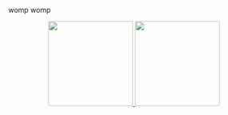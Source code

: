 womp womp

<p align="center">
  <a href="https://womp-wo.mp/">
    <img height=170rem src="https://github-readme-stats.vercel.app/api?username=ProdPreva1l&theme=gruvbox_light&show_icons=true&hide_border=true"/>
    <img height=170rem src="https://github-readme-stats.vercel.app/api/top-langs?username=ProdPreva1l&theme=gruvbox_light&show_icons=true&hide_border=true&layout=compact"/>
  </a>
</p>
